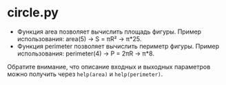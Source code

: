 # circle.py
- Функция area позволяет вычислить площадь фигуры.
Пример использования:
area(5) -> S = πR² -> π*25.
- Функция perimeter позволяет вычислить периметр фигуры.
Пример использования: perimeter(4) -> P = 2πR -> π*8.

Обратите внимание, что описание входных и выходных параметров можно получить через `help(area)` и `help(perimeter)`.